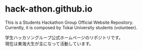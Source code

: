# hack-athon.github.io

This is a Students Hackathon Group Official Website Repository.  
Currently, it is composed by Tokai University students (volunteer).

学生ハッカソングループ公式ホームページのリポジトリです。  
現在は東海大生が主になって活動しています。
